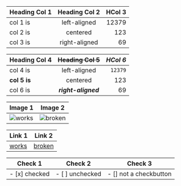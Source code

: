 

| Heading Col 1 | Heading Col 2 | HCol 3|
| ------------- |:-------------:| -----:|
| col 1 is      | left-aligned  | 12379 |
| col 2 is      | centered      |   123 |
| col 3 is      | right-aligned |    69 |

| __Heading Col 4__ | ~~Heading Col 5~~ | *HCol 6*|
| ------------- |:-------------:| -----:|
| col 4 is      | left-aligned  | `12379` |
| **col 5 is**      | centered      |   123 |
| col 6 is      | ***right-aligned*** |    69 |

| Image 1 | Image 2 |
| ------- | ------- |
| ![works](images/icon.png) | ![broken](image/icon.png) |

| Link 1 | Link 2 |
| ------- | ------- |
| [works](images/icon.png) | [broken](image/icon.png) |

| Check 1 | Check 2 | Check 3 |
| ------- | ------- | --- |
| - [x] checked | - [ ] unchecked | - [] not a checkbutton|